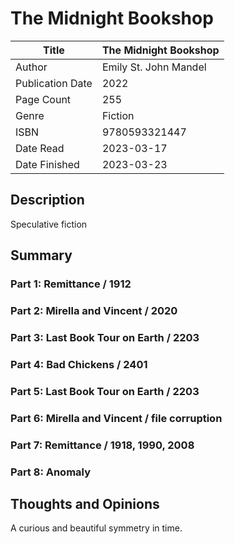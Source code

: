 # The Midnight Bookshop

| Title            | The Midnight Bookshop   |
|------------------|----------------------|
| Author           | Emily St. John Mandel |
| Publication Date | 2022                 |
| Page Count       | 255                  |
| Genre            | Fiction              |
| ISBN             | 9780593321447        |
| Date Read        | 2023-03-17           |
| Date Finished    | 2023-03-23           |

## Description

Speculative fiction

## Summary

### Part 1: Remittance / 1912

### Part 2: Mirella and Vincent / 2020

### Part 3: Last Book Tour on Earth / 2203

### Part 4: Bad Chickens / 2401

### Part 5: Last Book Tour on Earth / 2203

### Part 6: Mirella and Vincent / file corruption

### Part 7: Remittance / 1918, 1990, 2008

### Part 8: Anomaly

## Thoughts and Opinions

A curious and beautiful symmetry in time.
